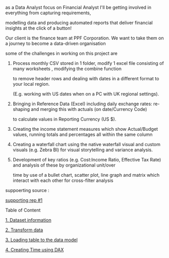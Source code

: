 as a Data Analyst focus on Financial Analyst I'll be getting involved in everything from capturing requirements, 

modelling data and producing automated reports that deliver financial insights at the click of a button! 

Our client is the finance team at PPF Corporation. We want to take them on a journey to become a data-driven organisation

some of the challenges in working on this project are

1. Process monthly CSV stored in 1 folder, modify 1 excel file consisting of many worksheets , modifying the combine function

   to remove header rows and dealing with dates in a different format to your local region.

   (E.g. working with US dates when on a PC with UK regional settings).

3. Bringing in Reference Data (Excel) including daily exchange rates: re-shaping and merging this with actuals (on date/Currency Code)
   
   to calculate values in Reporting Currency (US $).

5. Creating the income statement measures which show Actual/Budget values, running totals and percentages all within the same column

6. Creating a waterfall chart using the native waterfall visual and custom visuals (e.g. Zebra BI) for visual storytelling and variance analysis.
   
7. Development of key ratios (e.g. Cost:Income Ratio, Effective Tax Rate) and analysis of these by organizational unit/over
  
   time by use of a bullet chart, scatter plot, line graph and matrix which interact with each other for cross-filter analysis

suppoerting source :

[supporting rep #1 ](https://github.com/deddyandri/supporting-of-Financial-reporting-with-Power-BI)
   
Table of Content

[1. Dataset information](https://github.com/deddyandri/Financial-Reporting-w-Power-BI/wiki/1.-Dataset-Information)

[2. Transform data](https://github.com/deddyandri/Financial-Reporting-w-Power-BI/wiki/2.-Transform-Data)

[3. Loading table to the data model](https://github.com/deddyandri/Financial-Reporting-w-Power-BI/wiki/3.-Loading-tables-to-the-data-model)

[4. Creating Time using DAX](https://github.com/deddyandri/Financial-Reporting-w-Power-BI/wiki/4.-Creating-Time%E2%80%90aware-Financial-Metrics-using-DAX)
